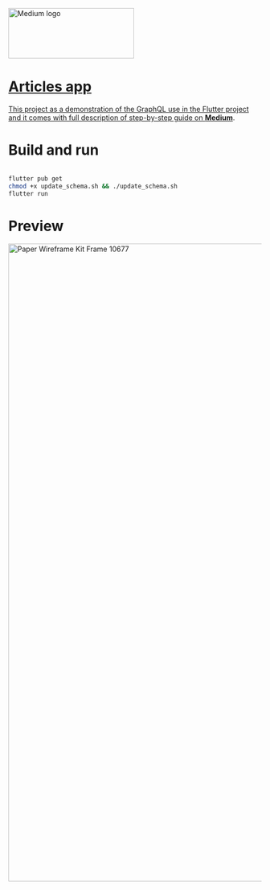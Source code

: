 <img src="https://github.com/zeienko-vitalii/simple_articles_app/assets/31850531/141aa2bb-9aa7-4ef6-96b5-d7be01831cf6" alt="Medium logo" width="250rem" height="100rem"><a href="www.google.com" /></img>

# Articles app

This project as a demonstration of the GraphQL use in the Flutter project and it comes with full description of step-by-step guide on **[Medium](www.google.com)**.

# Build and run 

```sh

flutter pub get
chmod +x update_schema.sh && ./update_schema.sh
flutter run

```

# Preview 

<img width="1267" alt="Paper Wireframe Kit Frame 10677" src="https://github.com/zeienko-vitalii/simple_articles_app/assets/31850531/892415ce-742c-45fc-b3ec-18354f5da667">
